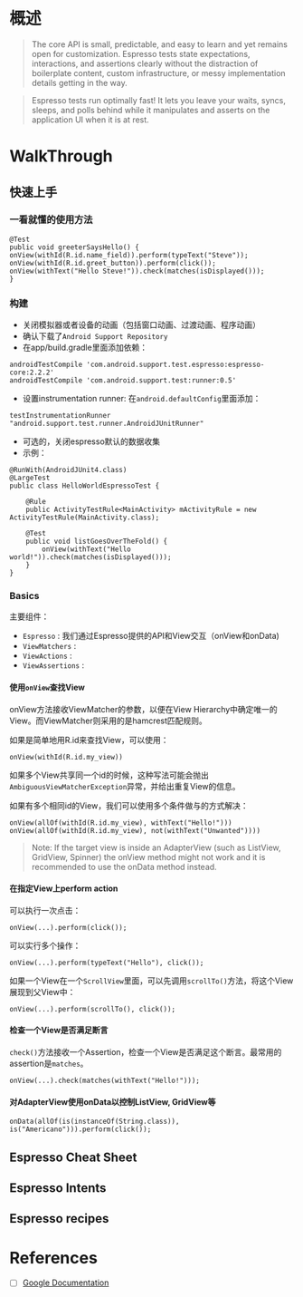 # 概述

> The core API is small, predictable, and easy to learn and yet remains open for customization. Espresso tests state expectations, interactions, and assertions clearly without the distraction of boilerplate content, custom infrastructure, or messy implementation details getting in the way.

> Espresso tests run optimally fast! It lets you leave your waits, syncs, sleeps, and polls behind while it manipulates and asserts on the application UI when it is at rest.

# WalkThrough

## 快速上手

### 一看就懂的使用方法

```
@Test
public void greeterSaysHello() {
onView(withId(R.id.name_field)).perform(typeText("Steve"));
onView(withId(R.id.greet_button)).perform(click());
onView(withText("Hello Steve!")).check(matches(isDisplayed()));
}
```

### 构建

- 关闭模拟器或者设备的动画（包括窗口动画、过渡动画、程序动画）
- 确认下载了`Android Support Repository`
- 在app/build.gradle里面添加依赖：

```
androidTestCompile 'com.android.support.test.espresso:espresso-core:2.2.2'
androidTestCompile 'com.android.support.test:runner:0.5'
```

- 设置instrumentation runner: 在`android.defaultConfig`里面添加：

```
testInstrumentationRunner "android.support.test.runner.AndroidJUnitRunner"
```

- 可选的，关闭espresso默认的数据收集
- 示例： 

```
@RunWith(AndroidJUnit4.class)
@LargeTest
public class HelloWorldEspressoTest {

    @Rule
    public ActivityTestRule<MainActivity> mActivityRule = new ActivityTestRule(MainActivity.class);

    @Test
    public void listGoesOverTheFold() {
        onView(withText("Hello world!")).check(matches(isDisplayed()));
    }
}
```

### Basics

主要组件：

- `Espresso` : 我们通过Espresso提供的API和View交互（onView和onData)
- `ViewMatchers` : 
- `ViewActions` : 
- `ViewAssertions` : 

#### 使用`onView`查找View

onView方法接收ViewMatcher的参数，以便在View Hierarchy中确定唯一的View。而ViewMatcher则采用的是hamcrest匹配规则。

如果是简单地用R.id来查找View，可以使用：

```
onView(withId(R.id.my_view))
```
如果多个View共享同一个id的时候，这种写法可能会抛出`AmbiguousViewMatcherException`异常，并给出重复View的信息。

如果有多个相同id的View，我们可以使用多个条件做与的方式解决：

```
onView(allOf(withId(R.id.my_view), withText("Hello!")))
onView(allOf(withId(R.id.my_view), not(withText("Unwanted"))))
```

> Note: If the target view is inside an AdapterView (such as ListView, GridView, Spinner) the onView method might not work and it is recommended to use the onData method instead.

#### 在指定View上perform action

可以执行一次点击：

```
onView(...).perform(click());
```

可以实行多个操作：

```
onView(...).perform(typeText("Hello"), click());
```

如果一个View在一个`ScrollView`里面，可以先调用`scrollTo()`方法，将这个View展现到父View中：

```
onView(...).perform(scrollTo(), click());
```

#### 检查一个View是否满足断言

`check()`方法接收一个Assertion，检查一个View是否满足这个断言。最常用的assertion是`matches`。

```
onView(...).check(matches(withText("Hello!")));

```

#### 对AdapterView使用onData以控制ListView, GridView等

```
onData(allOf(is(instanceOf(String.class)), is("Americano"))).perform(click());
```

## Espresso Cheat Sheet

## Espresso Intents

## Espresso recipes

# References

- [ ] [Google Documentation](https://google.github.io/android-testing-support-library/docs/espresso/)